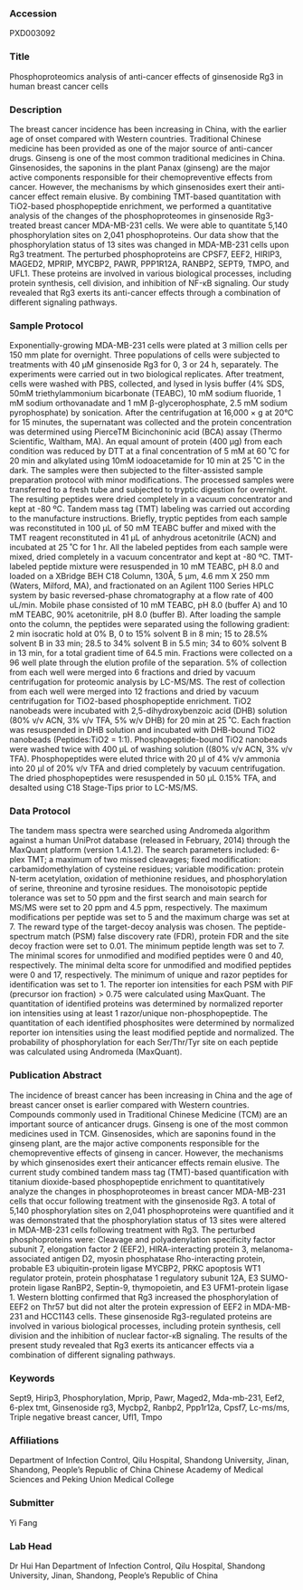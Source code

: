 ### Accession
PXD003092

### Title
Phosphoproteomics analysis of anti-cancer effects of ginsenoside Rg3 in human breast cancer cells

### Description
The breast cancer incidence has been increasing in China, with the earlier age of onset compared with Western countries. Traditional Chinese medicine has been provided as one of the major source of anti-cancer drugs. Ginseng is one of the most common traditional medicines in China. Ginsenosides, the saponins in the plant Panax (ginseng) are the major active components responsible for their chemopreventive effects from cancer. However, the mechanisms by which ginsenosides exert their anti-cancer effect remain elusive. By combining TMT-based quantitation with TiO2-based phosphopeptide enrichment, we performed a quantitative analysis of the changes of the phosphoproteomes in ginsenoside Rg3-treated breast cancer MDA-MB-231 cells. We were able to quantitate 5,140 phosphorylation sites on 2,041 phosphoproteins. Our data show that the phosphorylation status of 13 sites was changed in MDA-MB-231 cells upon Rg3 treatment. The perturbed phosphoproteins are CPSF7, EEF2, HIRIP3, MAGED2, MPRIP, MYCBP2, PAWR, PPP1R12A, RANBP2, SEPT9, TMPO, and UFL1. These proteins are involved in various biological processes, including protein synthesis, cell division, and inhibition of NF-κB signaling. Our study revealed that Rg3 exerts its anti-cancer effects through a combination of different signaling pathways.

### Sample Protocol
Exponentially-growing MDA-MB-231 cells were plated at 3 million cells per 150 mm plate for overnight. Three populations of cells were subjected to treatments with 40 µM ginsenoside Rg3 for 0, 3 or 24 h, separately. The experiments were carried out in two biological replicates. After treatment, cells were washed with PBS, collected, and lysed in lysis buffer (4% SDS, 50mM triethylammonium bicarbonate (TEABC), 10 mM sodium fluoride, 1 mM sodium orthovanadate and 1 mM β-glycerophosphate, 2.5 mM sodium pyrophosphate) by sonication. After the centrifugation at 16,000 × g at 20°C for 15 minutes, the supernatant was collected and the protein concentration was determined using PierceTM Bicinchoninic acid (BCA) assay (Thermo Scientific, Waltham, MA). An equal amount of protein (400 µg) from each condition was reduced by DTT at a final concentration of 5 mM at 60 ˚C for 20 min and alkylated using 10mM iodoacetamide for 10 min at 25 ˚C in the dark. The samples were then subjected to the filter-assisted sample preparation protocol with minor modifications. The processed samples were transferred to a fresh tube and subjected to tryptic digestion for overnight. The resulting peptides were dried completely in a vacuum concentrator and kept at -80 ºC. Tandem mass tag (TMT) labeling was carried out according to the manufacture instructions. Briefly, tryptic peptides from each sample was reconstituted in 100 µL of 50 mM TEABC buffer and mixed with the TMT reagent reconstituted in 41 µL of anhydrous acetonitrile (ACN) and incubated at 25 ˚C for 1 hr. All the labeled peptides from each sample were mixed, dried completely in a vacuum concentrator and kept at -80 ºC. TMT-labeled peptide mixture were resuspended in 10 mM TEABC, pH 8.0 and loaded on a XBridge BEH C18 Column, 130Å, 5 µm, 4.6 mm X 250 mm (Waters, Milford, MA), and fractionated on an Agilent 1100 Series HPLC system by basic reversed-phase chromatography at a flow rate of 400 uL/min. Mobile phase consisted of 10 mM TEABC, pH 8.0 (buffer A) and 10 mM TEABC, 90% acetonitrile, pH 8.0 (buffer B). After loading the sample onto the column, the peptides were separated using the following gradient: 2 min isocratic hold at 0% B, 0 to 15% solvent B in 8 min; 15 to 28.5% solvent B in 33 min; 28.5 to 34% solvent B in 5.5 min; 34 to 60% solvent B in 13 min, for a total gradient time of 64.5 min. Fractions were collected on a 96 well plate through the elution profile of the separation. 5% of collection from each well were merged into 6 fractions and dried by vacuum centrifugation for proteomic analysis by LC-MS/MS. The rest of collection from each well were merged into 12 fractions and dried by vacuum centrifugation for TiO2-based phosphopeptide enrichment. TiO2 nanobeads were incubated with 2,5-dihydroxybenzoic acid (DHB) solution (80% v/v ACN, 3% v/v TFA, 5% w/v DHB) for 20 min at 25 ˚C. Each fraction was resuspended in DHB solution and incubated with DHB-bound TiO2 nanobeads (Peptides:TiO2 = 1:1). Phosphopeptide-bound TiO2 nanobeads were washed twice with 400 µL of washing solution ((80% v/v ACN, 3% v/v TFA). Phosphopeptides were eluted thrice with 20 µl of 4% v/v ammonia into 20 µl of 20% v/v TFA and dried completely by vacuum centrifugation. The dried phosphopeptides were resuspended in 50 µL 0.15% TFA, and desalted using C18 Stage-Tips prior to LC-MS/MS.

### Data Protocol
The tandem mass spectra were searched using Andromeda algorithm against a human UniProt database (released in February, 2014) through the MaxQuant platform (version 1.4.1.2). The search parameters included: 6-plex TMT; a maximum of two missed cleavages; fixed modification: carbamidomethylation of cysteine residues; variable modification: protein N-term acetylation, oxidation of methionine residues, and phosphorylation of serine, threonine and tyrosine residues. The monoisotopic peptide tolerance was set to 50 ppm and the first search and main search for MS/MS were set to 20 ppm and 4.5 ppm, respectively. The maximum modifications per peptide was set to 5 and the maximum charge was set at 7. The reward type of the target-decoy analysis was chosen. The peptide-spectrum match (PSM) false discovery rate (FDR), protein FDR and the site decoy fraction were set to 0.01. The minimum peptide length was set to 7. The minimal scores for unmodified and modified peptides were 0 and 40, respectively. The minimal delta score for unmodified and modified peptides were 0 and 17, respectively. The minimum of unique and razor peptides for identification was set to 1. The reporter ion intensities for each PSM with PIF (precursor ion fraction) > 0.75 were calculated using MaxQuant. The quantitation of identified proteins was determined by normalized reporter ion intensities using at least 1 razor/unique non-phosphopeptide. The quantitation of each identified phosphosites were determined by normalized reporter ion intensities using the least modified peptide and normalized. The probability of phosphorylation for each Ser/Thr/Tyr site on each peptide was calculated using Andromeda (MaxQuant).

### Publication Abstract
The incidence of breast cancer has been increasing in China and the age of breast cancer onset is earlier compared with Western countries. Compounds commonly used in Traditional Chinese Medicine (TCM) are an important source of anticancer drugs. Ginseng is one of the most common medicines used in TCM. Ginsenosides, which are saponins found in the ginseng plant, are the major active components responsible for the chemopreventive effects of ginseng in cancer. However, the mechanisms by which ginsenosides exert their anticancer effects remain elusive. The current study combined tandem mass tag (TMT)-based quantification with titanium dioxide-based phosphopeptide enrichment to quantitatively analyze the changes in phosphoproteomes in breast cancer MDA-MB-231 cells that occur following treatment with the ginsenoside Rg3. A total of 5,140 phosphorylation sites on 2,041 phosphoproteins were quantified and it was demonstrated that the phosphorylation status of 13 sites were altered in MDA-MB-231 cells following treatment with Rg3. The perturbed phosphoproteins were: Cleavage and polyadenylation specificity factor subunit 7, elongation factor 2 (EEF2), HIRA-interacting protein 3, melanoma-associated antigen D2, myosin phosphatase Rho-interacting protein, probable E3 ubiquitin-protein ligase MYCBP2, PRKC apoptosis WT1 regulator protein, protein phosphatase 1 regulatory subunit 12A, E3 SUMO-protein ligase RanBP2, Septin-9, thymopoietin, and E3 UFM1-protein ligase 1. Western blotting confirmed that Rg3 increased the phosphorylation of EEF2 on Thr57 but did not alter the protein expression of EEF2 in MDA-MB-231 and HCC1143 cells. These ginsenoside Rg3-regulated proteins are involved in various biological processes, including protein synthesis, cell division and the inhibition of nuclear factor-&#x3ba;B signaling. The results of the present study revealed that Rg3 exerts its anticancer effects via a combination of different signaling pathways.

### Keywords
Sept9, Hirip3, Phosphorylation, Mprip, Pawr, Maged2, Mda-mb-231, Eef2, 6-plex tmt, Ginsenoside rg3, Mycbp2, Ranbp2, Ppp1r12a, Cpsf7, Lc-ms/ms, Triple negative breast cancer, Ufl1, Tmpo

### Affiliations
Department of Infection Control, Qilu Hospital, Shandong University, Jinan, Shandong, People’s Republic of China
Chinese Academy of Medical Sciences and Peking Union Medical College

### Submitter
Yi Fang

### Lab Head
Dr Hui Han
Department of Infection Control, Qilu Hospital, Shandong University, Jinan, Shandong, People’s Republic of China


